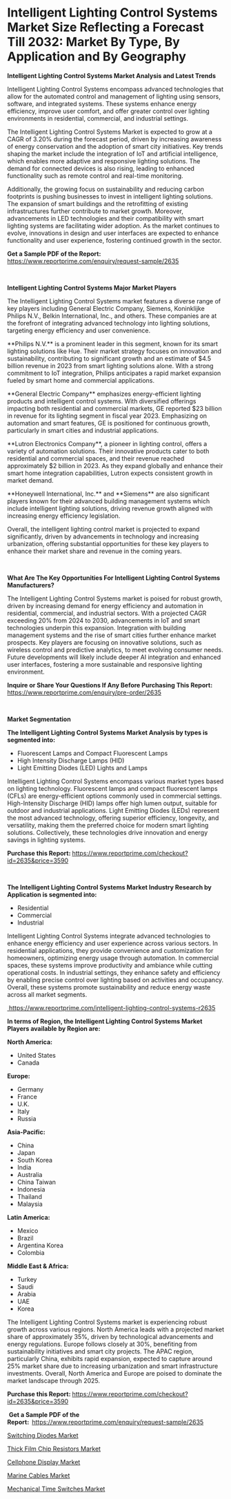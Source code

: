 <p><h1>Intelligent Lighting Control Systems Market Size Reflecting a Forecast Till 2032: Market By Type, By Application and By Geography</h1></p><p><strong>Intelligent Lighting Control Systems Market Analysis and Latest Trends</strong></p>
<p><p>Intelligent Lighting Control Systems encompass advanced technologies that allow for the automated control and management of lighting using sensors, software, and integrated systems. These systems enhance energy efficiency, improve user comfort, and offer greater control over lighting environments in residential, commercial, and industrial settings.</p><p>The Intelligent Lighting Control Systems Market is expected to grow at a CAGR of 3.20% during the forecast period, driven by increasing awareness of energy conservation and the adoption of smart city initiatives. Key trends shaping the market include the integration of IoT and artificial intelligence, which enables more adaptive and responsive lighting solutions. The demand for connected devices is also rising, leading to enhanced functionality such as remote control and real-time monitoring.</p><p>Additionally, the growing focus on sustainability and reducing carbon footprints is pushing businesses to invest in intelligent lighting solutions. The expansion of smart buildings and the retrofitting of existing infrastructures further contribute to market growth. Moreover, advancements in LED technologies and their compatibility with smart lighting systems are facilitating wider adoption. As the market continues to evolve, innovations in design and user interfaces are expected to enhance functionality and user experience, fostering continued growth in the sector.</p></p>
<p><strong>Get a Sample PDF of the Report:&nbsp;</strong> <a href="https://www.reportprime.com/enquiry/request-sample/2635?utm_campaign=32&utm_medium=2&utm_source=Github&utm_content=ia&utm_term=18032025&utm_id=intelligent-lighting-control-systems">https://www.reportprime.com/enquiry/request-sample/2635</a></p>
<p>&nbsp;</p>
<p><strong>Intelligent Lighting Control Systems Major Market Players</strong></p>
<p><p>The Intelligent Lighting Control Systems market features a diverse range of key players including General Electric Company, Siemens, Koninklijke Philips N.V., Belkin International, Inc., and others. These companies are at the forefront of integrating advanced technology into lighting solutions, targeting energy efficiency and user convenience.</p><p>**Philips N.V.** is a prominent leader in this segment, known for its smart lighting solutions like Hue. Their market strategy focuses on innovation and sustainability, contributing to significant growth and an estimate of $4.5 billion revenue in 2023 from smart lighting solutions alone. With a strong commitment to IoT integration, Philips anticipates a rapid market expansion fueled by smart home and commercial applications.</p><p>**General Electric Company** emphasizes energy-efficient lighting products and intelligent control systems. With diversified offerings impacting both residential and commercial markets, GE reported $23 billion in revenue for its lighting segment in fiscal year 2023. Emphasizing on automation and smart features, GE is positioned for continuous growth, particularly in smart cities and industrial applications.</p><p>**Lutron Electronics Company**, a pioneer in lighting control, offers a variety of automation solutions. Their innovative products cater to both residential and commercial spaces, and their revenue reached approximately $2 billion in 2023. As they expand globally and enhance their smart home integration capabilities, Lutron expects consistent growth in market demand.</p><p>**Honeywell International, Inc.** and **Siemens** are also significant players known for their advanced building management systems which include intelligent lighting solutions, driving revenue growth aligned with increasing energy efficiency legislation.</p><p>Overall, the intelligent lighting control market is projected to expand significantly, driven by advancements in technology and increasing urbanization, offering substantial opportunities for these key players to enhance their market share and revenue in the coming years.</p></p>
<p>&nbsp;</p>
<p><strong>What Are The Key Opportunities For Intelligent Lighting Control Systems Manufacturers?</strong></p>
<p><p>The Intelligent Lighting Control Systems market is poised for robust growth, driven by increasing demand for energy efficiency and automation in residential, commercial, and industrial sectors. With a projected CAGR exceeding 20% from 2024 to 2030, advancements in IoT and smart technologies underpin this expansion. Integration with building management systems and the rise of smart cities further enhance market prospects. Key players are focusing on innovative solutions, such as wireless control and predictive analytics, to meet evolving consumer needs. Future developments will likely include deeper AI integration and enhanced user interfaces, fostering a more sustainable and responsive lighting environment.</p></p>
<p><strong>Inquire or Share Your Questions If Any Before Purchasing This Report:</strong> <a href="https://www.reportprime.com/enquiry/pre-order/2635?utm_campaign=32&utm_medium=2&utm_source=Github&utm_content=ia&utm_term=18032025&utm_id=intelligent-lighting-control-systems">https://www.reportprime.com/enquiry/pre-order/2635</a></p>
<p>&nbsp;</p>
<p><strong>Market Segmentation</strong></p>
<p><strong>The Intelligent Lighting Control Systems Market Analysis by types is segmented into:</strong></p>
<p><ul><li>Fluorescent Lamps and Compact Fluorescent Lamps</li><li>High Intensity Discharge Lamps (HID)</li><li>Light Emitting Diodes (LED) Lights and Lamps</li></ul></p>
<p><p>Intelligent Lighting Control Systems encompass various market types based on lighting technology. Fluorescent lamps and compact fluorescent lamps (CFLs) are energy-efficient options commonly used in commercial settings. High-Intensity Discharge (HID) lamps offer high lumen output, suitable for outdoor and industrial applications. Light Emitting Diodes (LEDs) represent the most advanced technology, offering superior efficiency, longevity, and versatility, making them the preferred choice for modern smart lighting solutions. Collectively, these technologies drive innovation and energy savings in lighting systems.</p></p>
<p><strong>Purchase this Report:&nbsp;</strong><a href="https://www.reportprime.com/checkout?id=2635&price=3590&utm_campaign=32&utm_medium=2&utm_source=Github&utm_content=ia&utm_term=18032025&utm_id=intelligent-lighting-control-systems">https://www.reportprime.com/checkout?id=2635&price=3590</a></p>
<p>&nbsp;</p>
<p><strong>The Intelligent Lighting Control Systems Market Industry Research by Application is segmented into:</strong></p>
<p><ul><li>Residential</li><li>Commercial</li><li>Industrial</li></ul></p>
<p><p>Intelligent Lighting Control Systems integrate advanced technologies to enhance energy efficiency and user experience across various sectors. In residential applications, they provide convenience and customization for homeowners, optimizing energy usage through automation. In commercial spaces, these systems improve productivity and ambiance while cutting operational costs. In industrial settings, they enhance safety and efficiency by enabling precise control over lighting based on activities and occupancy. Overall, these systems promote sustainability and reduce energy waste across all market segments.</p></p>
<p><a href="https://www.reportprime.com/intelligent-lighting-control-systems-r2635?utm_campaign=32&utm_medium=2&utm_source=Github&utm_content=ia&utm_term=18032025&utm_id=intelligent-lighting-control-systems">&nbsp;https://www.reportprime.com/intelligent-lighting-control-systems-r2635</a></p>
<p><strong>In terms of Region, the Intelligent Lighting Control Systems Market Players available by Region are:</strong></p>
<p>
    <p> <strong> North America: </strong>
        <ul>
            <li>United States</li>
            <li>Canada</li>
        </ul>
        </p> 
    <p> <strong> Europe: </strong>
        <ul>
            <li>Germany</li>
            <li>France</li>
            <li>U.K.</li>
            <li>Italy</li>
            <li>Russia</li>
        </ul>
        </p> 
    <p> <strong> Asia-Pacific: </strong>
        <ul>
            <li>China</li>
            <li>Japan</li>
            <li>South Korea</li>
            <li>India</li>
            <li>Australia</li>
            <li>China Taiwan</li>
            <li>Indonesia</li>
            <li>Thailand</li>
            <li>Malaysia</li>
        </ul>
        </p> 
    <p> <strong> Latin America: </strong>
        <ul>
            <li>Mexico</li>
            <li>Brazil</li>
            <li>Argentina Korea</li>
            <li>Colombia</li>
        </ul>
        </p> 
    <p> <strong> Middle East & Africa: </strong>
        <ul>
            <li>Turkey</li>
            <li>Saudi</li>
            <li>Arabia</li>
            <li>UAE</li>
            <li>Korea</li>
        </ul>
    </p>
    </p>
<p><p>The Intelligent Lighting Control Systems market is experiencing robust growth across various regions. North America leads with a projected market share of approximately 35%, driven by technological advancements and energy regulations. Europe follows closely at 30%, benefiting from sustainability initiatives and smart city projects. The APAC region, particularly China, exhibits rapid expansion, expected to capture around 25% market share due to increasing urbanization and smart infrastructure investments. Overall, North America and Europe are poised to dominate the market landscape through 2025.</p></p>
<p><strong>Purchase this Report: </strong><a href="https://www.reportprime.com/checkout?id=2635&price=3590&utm_campaign=32&utm_medium=2&utm_source=Github&utm_content=ia&utm_term=18032025&utm_id=intelligent-lighting-control-systems">https://www.reportprime.com/checkout?id=2635&price=3590</a></p>
<p>&nbsp;<strong>Get a Sample PDF of the Report:&nbsp;&nbsp;</strong><a href="https://www.reportprime.com/enquiry/request-sample/2635?utm_campaign=32&utm_medium=2&utm_source=Github&utm_content=ia&utm_term=18032025&utm_id=intelligent-lighting-control-systems">https://www.reportprime.com/enquiry/request-sample/2635</a></p>
<p><strong></strong></p>
<p><p><a href="https://github.com/JakirUddin651/Market-Research-Report-List-2/blob/main/switching-diodes-market.md?utm_campaign=32&utm_medium=2&utm_source=Github&utm_content=ia&utm_term=18032025&utm_id=intelligent-lighting-control-systems">Switching Diodes Market</a></p><p><a href="https://github.com/keehnkaesssi/Market-Research-Report-List-1/blob/main/thick-film-chip-resistors-market.md?utm_campaign=32&utm_medium=2&utm_source=Github&utm_content=ia&utm_term=18032025&utm_id=intelligent-lighting-control-systems">Thick Film Chip Resistors Market</a></p><p><a href="https://github.com/landtmman/Market-Research-Report-List-1/blob/main/cellphone-display-market.md?utm_campaign=32&utm_medium=2&utm_source=Github&utm_content=ia&utm_term=18032025&utm_id=intelligent-lighting-control-systems">Cellphone Display Market</a></p><p><a href="https://github.com/viohlbrenksf/Market-Research-Report-List-1/blob/main/marine-cables-market.md?utm_campaign=32&utm_medium=2&utm_source=Github&utm_content=ia&utm_term=18032025&utm_id=intelligent-lighting-control-systems">Marine Cables Market</a></p><p><a href="https://github.com/tigoryemm/Market-Research-Report-List-1/blob/main/mechanical-time-switches-market.md?utm_campaign=32&utm_medium=2&utm_source=Github&utm_content=ia&utm_term=18032025&utm_id=intelligent-lighting-control-systems">Mechanical Time Switches Market</a></p></p>